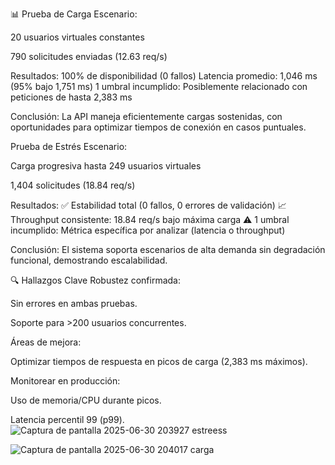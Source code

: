📊 Prueba de Carga
Escenario:

20 usuarios virtuales constantes

790 solicitudes enviadas (12.63 req/s)

Resultados:
100% de disponibilidad (0 fallos)
Latencia promedio: 1,046 ms (95% bajo 1,751 ms)
1 umbral incumplido: Posiblemente relacionado con peticiones de hasta 2,383 ms

Conclusión:
La API maneja eficientemente cargas sostenidas, con oportunidades para optimizar tiempos de conexión en casos puntuales.


Prueba de Estrés
Escenario:

Carga progresiva hasta 249 usuarios virtuales

1,404 solicitudes (18.84 req/s)

Resultados:
✅ Estabilidad total (0 fallos, 0 errores de validación)
📈 Throughput consistente: 18.84 req/s bajo máxima carga
⚠️ 1 umbral incumplido: Métrica específica por analizar (latencia o throughput)

Conclusión:
El sistema soporta escenarios de alta demanda sin degradación funcional, demostrando escalabilidad.

🔍 Hallazgos Clave
Robustez confirmada:

Sin errores en ambas pruebas.

Soporte para >200 usuarios concurrentes.

Áreas de mejora:

Optimizar tiempos de respuesta en picos de carga (2,383 ms máximos).

Monitorear en producción:

Uso de memoria/CPU durante picos.

Latencia percentil 99 (p99).
![Captura de pantalla 2025-06-30 203927 estreess](https://github.com/user-attachments/assets/403dedcc-a361-498e-9fca-67006cdfd4c2)

![Captura de pantalla 2025-06-30 204017 carga](https://github.com/user-attachments/assets/3e2f03c5-c9ec-4a48-9140-2aa00960edad)
